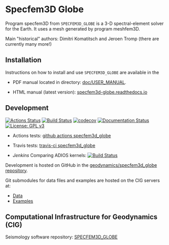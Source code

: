 # Specfem3D Globe

Program specfem3D from `SPECFEM3D_GLOBE` is a 3-D spectral-element solver for the Earth.
It uses a mesh generated by program meshfem3D.

Main "historical" authors: Dimitri Komatitsch and Jeroen Tromp
  (there are currently many more!)

## Installation

Instructions on how to install and use `SPECFEM3D_GLOBE` are available
in the 

- PDF manual located in directory: [doc/USER_MANUAL](doc/USER_MANUAL).

- HTML manual (latest version): [specfem3d-globe.readthedocs.io](http://specfem3d-globe.readthedocs.io/)


## Development

[![Actions Status](https://github.com/geodynamics/specfem3d_globe/workflows/CI/badge.svg)](https://github.com/geodynamics/specfem3d_globe/actions)
[![Build Status](https://travis-ci.org/geodynamics/specfem3d_globe.svg?branch=devel)](https://travis-ci.org/geodynamics/specfem3d_globe)
[![codecov](https://codecov.io/gh/geodynamics/specfem3d_globe/branch/devel/graph/badge.svg)](https://codecov.io/gh/geodynamics/specfem3d_globe)
[![Documentation Status](https://readthedocs.org/projects/specfem3d-globe/badge/?version=latest)](https://specfem3d-globe.readthedocs.io/en/latest/?badge=latest)
[![License: GPL v3](https://img.shields.io/badge/License-GPL%20v3-blue.svg)](LICENSE)

* Actions tests: [github actions specfem3d_globe](https://github.com/geodynamics/specfem3d_globe/actions)

* Travis tests: [travis-ci specfem3d_globe](https://travis-ci.org/geodynamics/specfem3d_globe/builds)

* *Jenkins* Comparing ADIOS kernels: [![Build
  Status](https://jenkins.princeton.edu/buildStatus/icon?job=SPECFEM_ADIOS/adios_kernels)](https://jenkins.princeton.edu/job/SPECFEM_ADIOS/job/adios_kernels/)


Development is hosted on GitHub in the
[geodynamics/specfem3d_globe repository](https://github.com/geodynamics/specfem3d_globe).

Git submodules for data files and examples are hosted on the CIG servers
at:

  * [Data](http://vcs.geodynamics.org/gitweb/?p=specfem3d_globe_data.git)
  * [Examples](http://vcs.geodynamics.org/gitweb/?p=specfem3d_globe_examples.git)


## Computational Infrastructure for Geodynamics (CIG)

Seismology software repository: [SPECFEM3D_GLOBE](https://geodynamics.org/cig/software/specfem3d_globe/)

